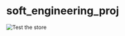 # soft_engineering_proj
![Test the store](https://github.com/bcdan/soft_engineering_proj/workflows/Test%20the%20store/badge.svg?branch=master)
